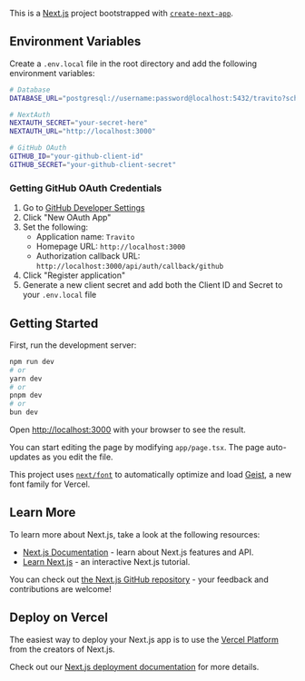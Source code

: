 This is a [Next.js](https://nextjs.org) project bootstrapped with [`create-next-app`](https://nextjs.org/docs/app/api-reference/cli/create-next-app).

## Environment Variables

Create a `.env.local` file in the root directory and add the following environment variables:

```bash
# Database
DATABASE_URL="postgresql://username:password@localhost:5432/travito?schema=public"

# NextAuth
NEXTAUTH_SECRET="your-secret-here"
NEXTAUTH_URL="http://localhost:3000"

# GitHub OAuth
GITHUB_ID="your-github-client-id"
GITHUB_SECRET="your-github-client-secret"
```

### Getting GitHub OAuth Credentials
1. Go to [GitHub Developer Settings](https://github.com/settings/developers)
2. Click "New OAuth App"
3. Set the following:
   - Application name: `Travito`
   - Homepage URL: `http://localhost:3000`
   - Authorization callback URL: `http://localhost:3000/api/auth/callback/github`
4. Click "Register application"
5. Generate a new client secret and add both the Client ID and Secret to your `.env.local` file

## Getting Started

First, run the development server:

```bash
npm run dev
# or
yarn dev
# or
pnpm dev
# or
bun dev
```

Open [http://localhost:3000](http://localhost:3000) with your browser to see the result.

You can start editing the page by modifying `app/page.tsx`. The page auto-updates as you edit the file.

This project uses [`next/font`](https://nextjs.org/docs/app/building-your-application/optimizing/fonts) to automatically optimize and load [Geist](https://vercel.com/font), a new font family for Vercel.

## Learn More

To learn more about Next.js, take a look at the following resources:

- [Next.js Documentation](https://nextjs.org/docs) - learn about Next.js features and API.
- [Learn Next.js](https://nextjs.org/learn) - an interactive Next.js tutorial.

You can check out [the Next.js GitHub repository](https://github.com/vercel/next.js) - your feedback and contributions are welcome!

## Deploy on Vercel

The easiest way to deploy your Next.js app is to use the [Vercel Platform](https://vercel.com/new?utm_medium=default-template&filter=next.js&utm_source=create-next-app&utm_campaign=create-next-app-readme) from the creators of Next.js.

Check out our [Next.js deployment documentation](https://nextjs.org/docs/app/building-your-application/deploying) for more details.
